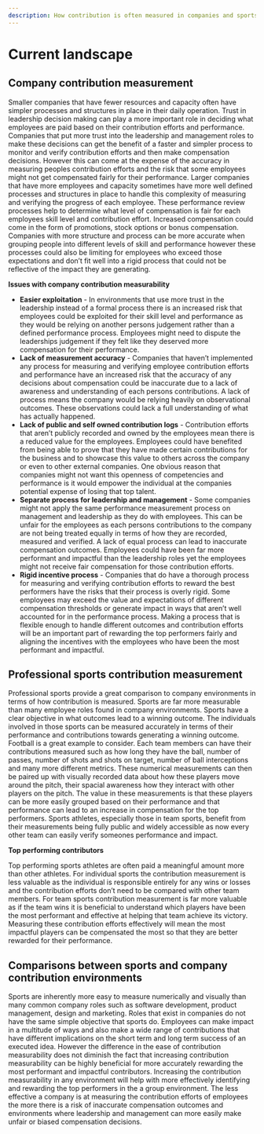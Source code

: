 ```yaml
---
description: How contribution is often measured in companies and sports
---
```


# Current landscape

## **Company contribution measurement**

Smaller companies that have fewer resources and capacity often have simpler processes and structures in place in their daily operation. Trust in leadership decision making can play a more important role in deciding what employees are paid based on their contribution efforts and performance. Companies that put more trust into the leadership and management roles to make these decisions can get the benefit of a faster and simpler process to monitor and verify contribution efforts and then make compensation decisions. However this can come at the expense of the accuracy in measuring peoples contribution efforts and the risk that some employees might not get compensated fairly for their performance. Larger companies that have more employees and capacity sometimes have more well defined processes and structures in place to handle this complexity of measuring and verifying the progress of each employee. These performance review processes help to determine what level of compensation is fair for each employees skill level and contribution effort. Increased compensation could come in the form of promotions, stock options or bonus compensation. Companies with more structure and process can be more accurate when grouping people into different levels of skill and performance however these processes could also be limiting for employees who exceed those expectations and don’t fit well into a rigid process that could not be reflective of the impact they are generating.



**Issues with company contribution measurability**

* **Easier exploitation** - In environments that use more trust in the leadership instead of a formal process there is an increased risk that employees could be exploited for their skill level and performance as they would be relying on another persons judgement rather than a defined performance process. Employees might need to dispute the leaderships judgement if they felt like they deserved more compensation for their performance.
* **Lack of measurement accuracy** - Companies that haven’t implemented any process for measuring and verifying employee contribution efforts and performance have an increased risk that the accuracy of any decisions about compensation could be inaccurate due to a lack of awareness and understanding of each persons contributions. A lack of process means the company would be relying heavily on observational outcomes. These observations could lack a full understanding of what has actually happened.
* **Lack of public and self owned contribution logs** - Contribution efforts that aren’t publicly recorded and owned by the employees mean there is a reduced value for the employees. Employees could have benefited from being able to prove that they have made certain contributions for the business and to showcase this value to others across the company or even to other external companies. One obvious reason that companies might not want this openness of competencies and performance is it would empower the individual at the companies potential expense of losing that top talent.
* **Separate process for leadership and management** - Some companies might not apply the same performance measurement process on management and leadership as they do with employees. This can be unfair for the employees as each persons contributions to the company are not being treated equally in terms of how they are recorded, measured and verified. A lack of equal process can lead to inaccurate compensation outcomes. Employees could have been far more performant and impactful than the leadership roles yet the employees might not receive fair compensation for those contribution efforts.
* **Rigid incentive process** - Companies that do have a thorough process for measuring and verifying contribution efforts to reward the best performers have the risks that their process is overly rigid. Some employees may exceed the value and expectations of different compensation thresholds or generate impact in ways that aren’t well accounted for in the performance process. Making a process that is flexible enough to handle different outcomes and contribution efforts will be an important part of rewarding the top performers fairly and aligning the incentives with the employees who have been the most performant and impactful.



## **Professional sports contribution measurement**

Professional sports provide a great comparison to company environments in terms of how contribution is measured. Sports are far more measurable than many employee roles found in company environments. Sports have a clear objective in what outcomes lead to a winning outcome. The individuals involved in those sports can be measured accurately in terms of their performance and contributions towards generating a winning outcome. Football is a great example to consider. Each team members can have their contributions measured such as how long they have the ball, number of passes, number of shots and shots on target, number of ball interceptions and many more different metrics. These numerical measurements can then be paired up with visually recorded data about how these players move around the pitch, their spacial awareness how they interact with other players on the pitch. The value in these measurements is that these players can be more easily grouped based on their performance and that performance can lead to an increase in compensation for the top performers. Sports athletes, especially those in team sports, benefit from their measurements being fully public and widely accessible as now every other team can easily verify someones performance and impact.



**Top performing contributors**

Top performing sports athletes are often paid a meaningful amount more than other athletes. For individual sports the contribution measurement is less valuable as the individual is responsible entirely for any wins or losses and the contribution efforts don’t need to be compared with other team members. For team sports contribution measurement is far more valuable as if the team wins it is beneficial to understand which players have been the most performant and effective at helping that team achieve its victory. Measuring these contribution efforts effectively will mean the most impactful players can be compensated the most so that they are better rewarded for their performance.



## **Comparisons between sports and company contribution environments**

Sports are inherently more easy to measure numerically and visually than many common company roles such as software development, product management, design and marketing. Roles that exist in companies do not have the same simple objective that sports do. Employees can make impact in a multitude of ways and also make a wide range of contributions that have different implications on the short term and long term success of an executed idea. However the difference in the ease of contribution measurability does not diminish the fact that increasing contribution measurability can be highly beneficial for more accurately rewarding the most performant and impactful contributors. Increasing the contribution measurability in any environment will help with more effectively identifying and rewarding the top performers in the a group environment. The less effective a company is at measuring the contribution efforts of employees the more there is a risk of inaccurate compensation outcomes and environments where leadership and management can more easily make unfair or biased compensation decisions.
